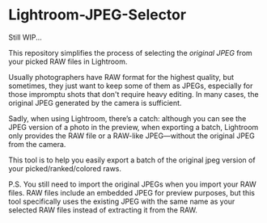 # Lightroom-JPEG-Selector

Still WIP...

This repository simplifies the process of selecting the *original JPEG* from your picked RAW files in Lightroom.

Usually photographers have RAW format for the highest quality, but sometimes, they just want to keep some of them as JPEGs, especially for those impromptu shots that don't require heavy editing. In many cases, the original JPEG generated by the camera is sufficient.

Sadly, when using Lightroom, there’s a catch: although you can see the JPEG version of a photo in the preview, when exporting a batch, Lightroom only provides the RAW file or a RAW-like JPEG—without the original JPEG from the camera.

This tool is to help you easily export a batch of the original jpeg version of your picked/ranked/colored raws.

P.S. You still need to import the original JPEGs when you import your RAW files. RAW files include an embedded JPEG for preview purposes, but this tool specifically uses the existing JPEG with the same name as your selected RAW files instead of extracting it from the RAW.
